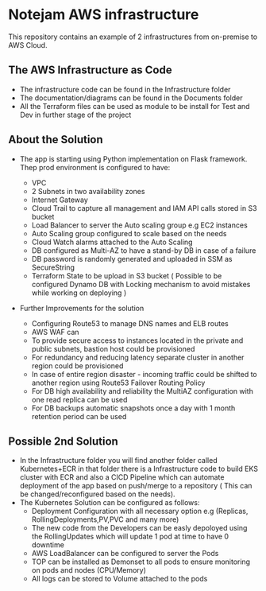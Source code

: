 # Notejam AWS infrastructure

This repository contains an example of 2 infrastructures from on-premise to AWS Cloud.


## The AWS Infrastructure as Code

- The infrastructure code can be found in the Infrastructure folder
- The documentation/diagrams can be found in the Documents folder
- All the Terraform files can be used as module to be install for Test and Dev in further stage of the project



## About the Solution

- The app is starting using Python implementation on Flask framework. Thep prod environment is configured to have:
  - VPC 
  - 2 Subnets in two availability zones
  - Internet Gateway
  - Cloud Trail to capture all management and IAM API calls stored in S3 bucket
  - Load Balancer to server the Auto scaling group e.g EC2 instances
  - Auto Scaling group configured to scale based on the needs 
  - Cloud Watch alarms attached to the Auto Scaling
  - DB configured as Multi-AZ to have a stand-by DB in case of a failure
  - DB password is randomly generated and uploaded in SSM as SecureString
  - Terraform State to be upload in S3 bucket ( Possible to be configured Dynamo DB with Locking mechanism to avoid mistakes while working on deploying )

- Further Improvements for the solution
  - Configuring Route53 to manage DNS names and ELB routes
  - AWS WAF can
  - To provide secure access to instances located in the private and public subnets, bastion host could be provisioned
  - For redundancy and reducing latency separate cluster in another region could be provisioned
  - In case of entire region disaster - incoming traffic could be shifted to another region using Route53 Failover Routing Policy
  - For DB high availability and reliability the MultiAZ configuration with one read replica can be used
  - For DB backups automatic snapshots once a day with 1 month retention period can be used



## Possible 2nd Solution

- In the Infrastructure folder you will find another folder called Kubernetes+ECR in that folder there is a Infrastructure code to build EKS cluster with ECR and also a CICD Pipeline which can automate deployment of the app based on push/merge to a repository ( This can be changed/reconfigured based on the needs).
- The Kubernetes Solution can be configured as follows:
  - Deployment Configuration with all necessary option e.g (Replicas, RollingDeployments,PV,PVC and many more)
  - The new code from the Developers can be easly depoloyed using the RollingUpdates which will update 1 pod at time to have 0 downtime
  - AWS LoadBalancer can be configured to server the Pods 
  - TOP can be installed as Demonset to all pods to ensure monitoring on pods and nodes (CPU/Memory)
  - All logs can be stored to Volume attached to the pods

